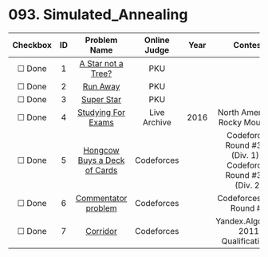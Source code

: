 # 093. Simulated_Annealing


| Checkbox | ID | Problem Name|Online Judge|Year|Contest|Difficulty Level|
|:---:|:---:|:---:|:---:|:---:|:---:|:---:|
|&#9744; Done|1|[A Star not a Tree?](http://poj.org/problem?id=2420)|PKU|||2|
|&#9744; Done|2|[Run Away](http://poj.org/problem?id=1379)|PKU|||3|
|&#9744; Done|3|[Super Star](http://poj.org/problem?id=2069)|PKU|||4|
|&#9744; Done|4|[Studying For Exams](https://icpcarchive.ecs.baylor.edu/index.php?option=onlinejudge&page=show_problem&problem=6048)|Live Archive|2016|North America - Rocky Mountain|6|
|&#9744; Done|5|[Hongcow Buys a Deck of Cards](http://codeforces.com/problemset/problem/744/C)|Codeforces||Codeforces Round #385 (Div. 1) & Codeforces Round #385 (Div. 2)|7|
|&#9744; Done|6|[Commentator problem](http://codeforces.com/problemset/problem/2/C)|Codeforces||Codeforces Beta Round #2|7|
|&#9744; Done|7|[Corridor](http://codeforces.com/problemset/problem/82/E)|Codeforces||Yandex.Algorithm 2011 Qualification 2|9|
